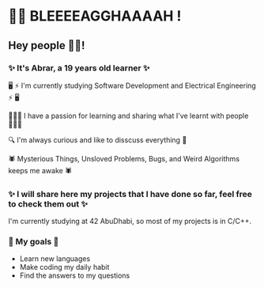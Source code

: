 


# 🧟‍♀️ BLEEEEAGGHAAAAH !
## Hey people ✌🏼!
### ✨ It's Abrar, a 19 years old learner ✨

🖥 ⚡️ I'm currently studying Software Development and Electrical Engineering ⚡️ 🖥

👩🏻‍💻 I have a passion for learning and sharing what I've learnt with people 👩🏻‍💻

🔍 I'm always curious and like to disscuss everything 🔎

🕷 Mysterious Things, Unsloved Problems, Bugs, and Weird Algorithms keeps me awake 🕷

### ✨ I will share here my projects that I have done so far, feel free to check them out ✨

I'm currently studying at 42 AbuDhabi, so most of my projects is in C/C++.

### 🎯 My goals 🎯
- Learn new languages
- Make coding my daily habit
- Find the answers to my questions 

